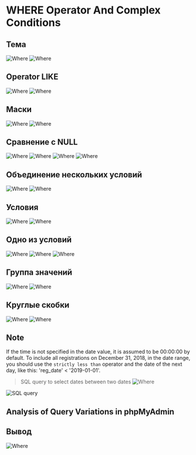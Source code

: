 # WHERE Operator And Complex Conditions

## Тема 
![Where](../images/where09.png)
![Where](../images/where10.png)

## Operator LIKE
![Where](../images/where12.png)
![Where](../images/where11.png)

## Маски
![Where](../images/where13.png)
![Where](../images/where14.png)

## Сравнение с NULL
![Where](../images/where15.png)
![Where](../images/where16.png)
![Where](../images/where17.png)
![Where](../images/where18.png)

## Объединение нескольких условий
![Where](../images/where19.png)
![Where](../images/where20.png)

## Условия
![Where](../images/where21.png)
![Where](../images/where22.png)

## Одно из условий
![Where](../images/where23.png)
![Where](../images/where24.png)
![Where](../images/where25.png)

## Группа значений
![Where](../images/where26.png)
![Where](../images/where27.png)

## Круглые скобки
![Where](../images/where28.png)
![Where](../images/where29.png)

## Note 
If the time is not specified in the date value, it is assumed to be 00:00:00 by default. 
To include all registrations on December 31, 2018, in the date range, you should use the `strictly less than` operator and the date of the next day, like this: 'reg_date' < '2019-01-01'.

> SQL query to select dates between two dates
![Where](../images/where30.png)

![SQL query](https://stackoverflow.com/questions/5125076/sql-query-to-select-dates-between-two-dates/22081848#22081848)


## Analysis of Query Variations in phpMyAdmin

## Вывод
![Where](../images/where09.png)
